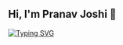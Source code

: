 ## Hi, I'm Pranav Joshi 👋

[![Typing SVG](https://readme-typing-svg.demolab.com/?lines=Passionate+Full-Stack+Web+Developer:Aspiring+SWE:Computer+Science+@UMich:Skilled+Python+User:ML+enthusiast)](https://git.io/typing-svg)
<!--
**pjjosh/pjjosh** is a ✨ _special_ ✨ repository because its `README.md` (this file) appears on your GitHub profile.

Here are some ideas to get you started:

- 🔭 I’m currently working on ...
- 🌱 I’m currently learning ...
- 👯 I’m looking to collaborate on ...
- 🤔 I’m looking for help with ...
- 💬 Ask me about ...
- 📫 How to reach me: ...
- 😄 Pronouns: ...
- ⚡ Fun fact: ...
-->
